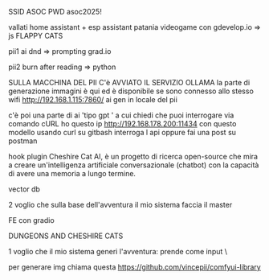 SSID ASOC
PWD asoc2025!


vallati home assistant + esp assistant
patania videogame con gdevelop.io => js FLAPPY CATS

pii1 ai dnd => prompting grad.io

pii2 burn after reading => python 

SULLA MACCHINA DEL PII C'è AVVIATO IL SERVIZIO OLLAMA
la parte di generazione immagini è qui ed è disponibile se sono connesso allo stesso wifi
http://192.168.1.115:7860/ ai gen in locale del pii


c'è poi una parte di ai 'tipo gpt ' a cui chiedi che puoi interrogare via comando cURL
ho questo ip http://192.168.178.200:11434
con questo modello 
usando curl su gitbash interroga l api
oppure fai una post su postman


hook plugin
Cheshire Cat AI, è un progetto di ricerca open-source che mira a creare un'intelligenza artificiale conversazionale (chatbot) con la capacità di avere una memoria a lungo termine.

vector db



2 voglio che sulla base dell'avventura il mio sistema faccia il master

FE con gradio


DUNGEONS AND CHESHIRE CATS

1 voglio che il mio sistema generi l'avventura:
    prende come input \

per generare img chiama questa https://github.com/vincepii/comfyui-library
